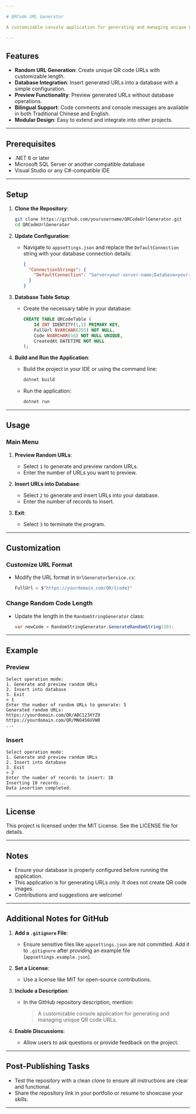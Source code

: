 ```yaml
---

# QRCode URL Generator

A customizable console application for generating and managing unique QR code URLs. Designed for flexibility and ease of integration, this application allows users to preview generated URLs or insert them into a database. Fully commented in both English and Traditional Chinese for accessibility.

---
```


## Features

- **Random URL Generation**: Create unique QR code URLs with customizable length.
- **Database Integration**: Insert generated URLs into a database with a simple configuration.
- **Preview Functionality**: Preview generated URLs without database operations.
- **Bilingual Support**: Code comments and console messages are available in both Traditional Chinese and English.
- **Modular Design**: Easy to extend and integrate into other projects.

---

## Prerequisites

- .NET 6 or later
- Microsoft SQL Server or another compatible database
- Visual Studio or any C#-compatible IDE

---

## Setup

1. **Clone the Repository**:
   ```bash
   git clone https://github.com/yourusername/QRCodeUrlGenerator.git
   cd QRCodeUrlGenerator
   ```

2. **Update Configuration**:
   - Navigate to `appsettings.json` and replace the `DefaultConnection` string with your database connection details:
     ```json
     {
       "ConnectionStrings": {
         "DefaultConnection": "Server=your-server-name;Database=your-database-name;User Id=your-username;Password=your-password;"
       }
     }
     ```

3. **Database Table Setup**:
   - Create the necessary table in your database:
     ```sql
     CREATE TABLE QRCodeTable (
         Id INT IDENTITY(1,1) PRIMARY KEY,
         FullUrl NVARCHAR(255) NOT NULL,
         Code NVARCHAR(16) NOT NULL UNIQUE,
         CreatedAt DATETIME NOT NULL
     );
     ```

4. **Build and Run the Application**:
   - Build the project in your IDE or using the command line:
     ```bash
     dotnet build
     ```
   - Run the application:
     ```bash
     dotnet run
     ```

---

## Usage

### **Main Menu**

1. **Preview Random URLs**:
   - Select `1` to generate and preview random URLs.
   - Enter the number of URLs you want to preview.
   
2. **Insert URLs into Database**:
   - Select `2` to generate and insert URLs into your database.
   - Enter the number of records to insert.
   
3. **Exit**:
   - Select `3` to terminate the program.

---

## Customization

### **Customize URL Format**

- Modify the URL format in `UrlGeneratorService.cs`:
  ```csharp
  FullUrl = $"https://yourdomain.com/QR/{code}"
  ```

### **Change Random Code Length**

- Update the length in the `RandomStringGenerator` class:
  ```csharp
  var newCode = RandomStringGenerator.GenerateRandomString(10);
  ```

---

## Example

### **Preview**
```plaintext
Select operation mode:
1. Generate and preview random URLs
2. Insert into database
3. Exit
> 1
Enter the number of random URLs to generate: 5
Generated random URLs:
https://yourdomain.com/QR/ABC123XYZ9
https://yourdomain.com/QR/MNO456UVW0
...
```

### **Insert**
```plaintext
Select operation mode:
1. Generate and preview random URLs
2. Insert into database
3. Exit
> 2
Enter the number of records to insert: 10
Inserting 10 records...
Data insertion completed.
```

---

## License

This project is licensed under the MIT License. See the LICENSE file for details.

---

## Notes

- Ensure your database is properly configured before running the application.
- This application is for generating URLs only. It does not create QR code images.
- Contributions and suggestions are welcome!

---

## Additional Notes for GitHub

1. **Add a `.gitignore` File**:
   - Ensure sensitive files like `appsettings.json` are not committed. Add it to `.gitignore` after providing an example file (`appsettings.example.json`).

2. **Set a License**:
   - Use a license like MIT for open-source contributions.

3. **Include a Description**:
   - In the GitHub repository description, mention:
     > A customizable console application for generating and managing unique QR code URLs.

4. **Enable Discussions**:
   - Allow users to ask questions or provide feedback on the project.

---

## Post-Publishing Tasks

- Test the repository with a clean clone to ensure all instructions are clear and functional.
- Share the repository link in your portfolio or resume to showcase your skills.

---

